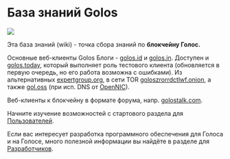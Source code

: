 # База знаний Golos

[![](https://raw.githubusercontent.com/golos-blockchain/wiki/master/golos_logo.png)](https://golos.id/)

Эта база знаний \(wiki\) - точка сбора знаний по **блокчейну Голос.**  
  
Основные веб-клиенты Golos Блоги - [golos.id](https://golos.id/) и [golos.in](https://golos.in/). Доступен и [golos.today](https://golos.today/), который выполняет роль тестового клиента \(обновляется в первую очередь, но его работа возможна с ошибками\). Из альтернативных [expertgroup.org](https://expertgroup.org/), в сети TOR [goloszrorrdctlwf.onion](http://goloszrorrdctlwf.onion), а также [gol.oss](http://gol.oss) \(при исп. DNS от [OpenNIC](https://www.opennic.org/)\).  
  
Веб-клиенты к блокчейну в формате форума, напр. [golostalk.com](https://golostalk.com/).

Начните изучение возможностей с стартового раздела для [Пользователей](users/welcome/).

Если вас интересует разработка программного обеспечения для Голоса и на Голосе, много полезной информации вы найдёте в разделе для [Разработчиков](developers/basics/).

